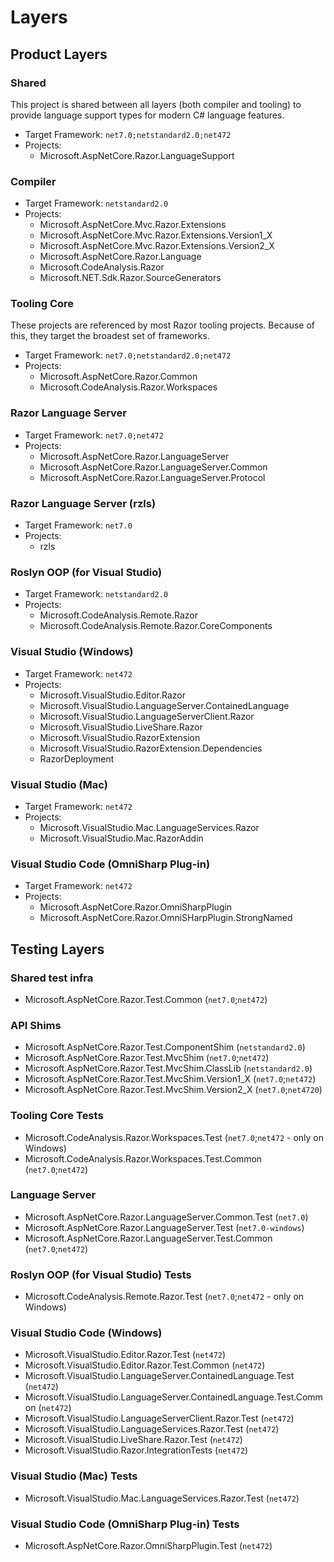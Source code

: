 # Layers

## Product Layers

### Shared

This project is shared between all layers (both compiler and tooling) to provide language support types for modern C# language features.

- Target Framework: `net7.0;netstandard2.0;net472`
- Projects:
  - Microsoft.AspNetCore.Razor.LanguageSupport

### Compiler

- Target Framework: `netstandard2.0`
- Projects:
  - Microsoft.AspNetCore.Mvc.Razor.Extensions
  - Microsoft.AspNetCore.Mvc.Razor.Extensions.Version1_X
  - Microsoft.AspNetCore.Mvc.Razor.Extensions.Version2_X
  - Microsoft.AspNetCore.Razor.Language
  - Microsoft.CodeAnalysis.Razor
  - Microsoft.NET.Sdk.Razor.SourceGenerators

### Tooling Core

These projects are referenced by most Razor tooling projects. Because of this, they
target the broadest set of frameworks.

- Target Framework: `net7.0;netstandard2.0;net472`
- Projects:
  - Microsoft.AspNetCore.Razor.Common
  - Microsoft.CodeAnalysis.Razor.Workspaces

### Razor Language Server

- Target Framework: `net7.0;net472`
- Projects:
  - Microsoft.AspNetCore.Razor.LanguageServer
  - Microsoft.AspNetCore.Razor.LanguageServer.Common
  - Microsoft.AspNetCore.Razor.LanguageServer.Protocol

### Razor Language Server (rzls)

- Target Framework: `net7.0`
- Projects:
  - rzls

### Roslyn OOP (for Visual Studio)

- Target Framework: `netstandard2.0`
- Projects:
  - Microsoft.CodeAnalysis.Remote.Razor
  - Microsoft.CodeAnalysis.Remote.Razor.CoreComponents

### Visual Studio (Windows)

- Target Framework: `net472`
- Projects:
  - Microsoft.VisualStudio.Editor.Razor
  - Microsoft.VisualStudio.LanguageServer.ContainedLanguage
  - Microsoft.VisualStudio.LanguageServerClient.Razor
  - Microsoft.VisualStudio.LiveShare.Razor
  - Microsoft.VisualStudio.RazorExtension
  - Microsoft.VisualStudio.RazorExtension.Dependencies
  - RazorDeployment

### Visual Studio (Mac)

- Target Framework: `net472`
- Projects:
  - Microsoft.VisualStudio.Mac.LanguageServices.Razor
  - Microsoft.VisualStudio.Mac.RazorAddin

### Visual Studio Code (OmniSharp Plug-in)

- Target Framework: `net472`
- Projects:
  - Microsoft.AspNetCore.Razor.OmniSharpPlugin
  - Microsoft.AspNetCore.Razor.OmniSHarpPlugin.StrongNamed

## Testing Layers

### Shared test infra

- Microsoft.AspNetCore.Razor.Test.Common (`net7.0`;`net472`)

### API Shims

- Microsoft.AspNetCore.Razor.Test.ComponentShim (`netstandard2.0`)
- Microsoft.AspNetCore.Razor.Test.MvcShim (`net7.0`;`net472`)
- Microsoft.AspNetCore.Razor.Test.MvcShim.ClassLib (`netstandard2.0`)
- Microsoft.AspNetCore.Razor.Test.MvcShim.Version1_X (`net7.0`;`net472`)
- Microsoft.AspNetCore.Razor.Test.MvcShim.Version2_X (`net7.0`;`net4720`)

### Tooling Core Tests

- Microsoft.CodeAnalysis.Razor.Workspaces.Test (`net7.0`;`net472` - only on Windows)
- Microsoft.CodeAnalysis.Razor.Workspaces.Test.Common (`net7.0`;`net472`)

### Language Server

- Microsoft.AspNetCore.Razor.LanguageServer.Common.Test (`net7.0`)
- Microsoft.AspNetCore.Razor.LanguageServer.Test (`net7.0-windows`)
- Microsoft.AspNetCore.Razor.LanguageServer.Test.Common (`net7.0`;`net472`)

### Roslyn OOP (for Visual Studio) Tests

- Microsoft.CodeAnalysis.Remote.Razor.Test (`net7.0`;`net472` - only on Windows)

### Visual Studio Code (Windows)

- Microsoft.VisualStudio.Editor.Razor.Test (`net472`)
- Microsoft.VisualStudio.Editor.Razor.Test.Common (`net472`)
- Microsoft.VisualStudio.LanguageServer.ContainedLanguage.Test (`net472`)
- Microsoft.VisualStudio.LanguageServer.ContainedLanguage.Test.Common (`net472`)
- Microsoft.VisualStudio.LanguageServerClient.Razor.Test (`net472`)
- Microsoft.VisualStudio.LanguageServices.Razor.Test (`net472`)
- Microsoft.VisualStudio.LiveShare.Razor.Test (`net472`)
- Microsoft.VisualStudio.Razor.IntegrationTests (`net472`)

### Visual Studio (Mac) Tests

- Microsoft.VisualStudio.Mac.LanguageServices.Razor.Test (`net472`)

### Visual Studio Code (OmniSharp Plug-in) Tests

- Microsoft.AspNetCore.Razor.OmniSharpPlugin.Test (`net472`)

